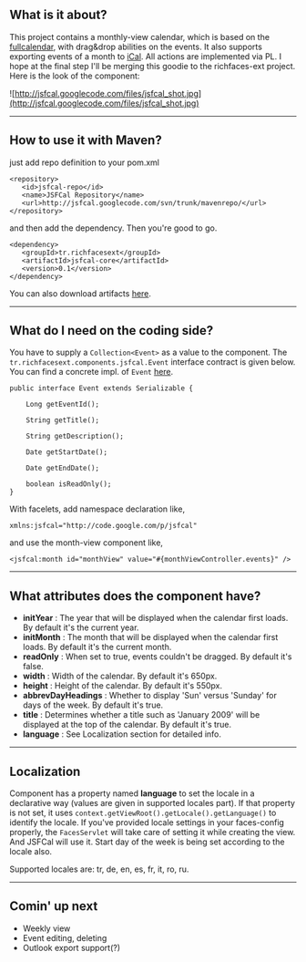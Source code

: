 ## What is it about? ##

This project contains a monthly-view calendar, which is based on the [fullcalendar](http://arshaw.com/fullcalendar/), with drag&drop abilities on the events.
It also supports exporting events of a month to [iCal](http://en.wikipedia.org/wiki/ICal). All actions are implemented via PL. I hope at the final step I'll be merging this goodie to the richfaces-ext project. Here is the look of the component:

![http://jsfcal.googlecode.com/files/jsfcal_shot.jpg](http://jsfcal.googlecode.com/files/jsfcal_shot.jpg)

---


## How to use it with Maven? ##
just add repo definition to your pom.xml
```
<repository>
   <id>jsfcal-repo</id>
   <name>JSFCal Repository</name>
   <url>http://jsfcal.googlecode.com/svn/trunk/mavenrepo/</url>
</repository>
```
and then add the dependency. Then you're good to go.
```
<dependency>
   <groupId>tr.richfacesext</groupId>
   <artifactId>jsfcal-core</artifactId>
   <version>0.1</version>
</dependency>
```
You can also download artifacts [here](http://code.google.com/p/jsfcal/downloads/list).

---

## What do I need on the coding side? ##
You have to supply a `Collection<Event>` as a value to the component. The `tr.richfacesext.components.jsfcal.Event` interface contract is given below. You can find a concrete impl. of `Event` [here](http://jsfcal.googlecode.com/svn/trunk/jsfcal-examples/src/main/java/tr/richfacesext/jsfcal/CalEvent.java).
```
public interface Event extends Serializable {

	Long getEventId();
	
	String getTitle();
	
	String getDescription();
	
	Date getStartDate();
	
	Date getEndDate();
	
	boolean isReadOnly();
}
```
With facelets, add namespace declaration like,
```
xmlns:jsfcal="http://code.google.com/p/jsfcal"
```
and use the month-view component like,
```
<jsfcal:month id="monthView" value="#{monthViewController.events}" />
```

---

## What attributes does the component have? ##
  * **initYear** : The year that will be displayed when the calendar first loads. By default it's the current year.
  * **initMonth** : The month that will be displayed when the calendar first loads. By default it's the current month.
  * **readOnly** : When set to true, events couldn't be dragged. By default it's false.
  * **width** :  Width of the calendar. By default it's 650px.
  * **height** : Height of the calendar. By default it's 550px.
  * **abbrevDayHeadings** : Whether to display 'Sun' versus 'Sunday' for days of the week. By default it's true.
  * **title** : Determines whether a title such as 'January 2009' will be displayed at the top of the calendar. By default it's true.
  * **language** : See Localization section for detailed info.

---

## Localization ##
Component has a property named **language** to set the locale in a declarative way (values are given in supported locales part). If that property is not set, it uses `context.getViewRoot().getLocale().getLanguage()` to identify the locale. If you've provided locale settings in your faces-config properly, the `FacesServlet` will take care of setting it while creating the view. And JSFCal will use it. Start day of the week is being set according to the locale also.


Supported locales are: tr, de, en, es, fr, it, ro, ru.

---

## Comin' up next ##
  * Weekly view
  * Event editing, deleting
  * Outlook export support(?)